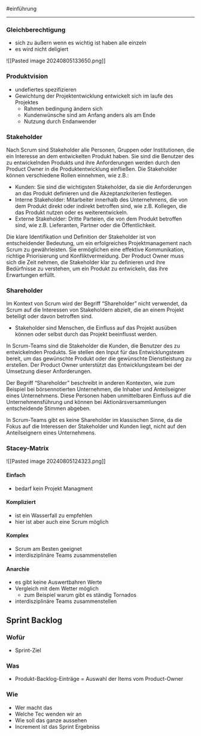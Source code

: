 
#einführung

_______________
### Gleichberechtigung

- sich zu äußern wenn es wichtig ist haben alle einzeln
- es wird nicht deligiert

![[Pasted image 20240805133650.png]]

### Produktvision 

- undefiertes spezifizieren 
- Gewichtung der Projektentwicklung entwickelt sich im laufe des Projektes
	- Rahmen bedingung ändern sich 
	- Kundenwünsche sind am Anfang anders als am Ende
	- Nutzung durch Endanwender
### Stakeholder

Nach Scrum sind Stakeholder alle Personen, Gruppen oder Institutionen, die ein Interesse an dem entwickelten Produkt haben. Sie sind die Benutzer des zu entwickelnden Produkts und ihre Anforderungen werden durch den Product Owner in die Produktentwicklung einfließen. Die Stakeholder können verschiedene Rollen einnehmen, wie z.B.:

- Kunden: Sie sind die wichtigsten Stakeholder, da sie die Anforderungen an das Produkt definieren und die Akzeptanzkriterien festlegen.
- Interne Stakeholder: Mitarbeiter innerhalb des Unternehmens, die von dem Produkt direkt oder indirekt betroffen sind, wie z.B. Kollegen, die das Produkt nutzen oder es weiterentwickeln.
- Externe Stakeholder: Dritte Parteien, die von dem Produkt betroffen sind, wie z.B. Lieferanten, Partner oder die Öffentlichkeit.

Die klare Identifikation und Definition der Stakeholder ist von entscheidender Bedeutung, um ein erfolgreiches Projektmanagement nach Scrum zu gewährleisten. Sie ermöglichen eine effektive Kommunikation, richtige Priorisierung und Konfliktvermeidung. Der Product Owner muss sich die Zeit nehmen, die Stakeholder klar zu definieren und ihre Bedürfnisse zu verstehen, um ein Produkt zu entwickeln, das ihre Erwartungen erfüllt.
### Shareholder

Im Kontext von Scrum wird der Begriff “Shareholder” nicht verwendet, da Scrum auf die Interessen von Stakeholdern abzielt, die an einem Projekt beteiligt oder davon betroffen sind.
- Stakeholder sind Menschen, die Einfluss auf das Projekt ausüben können oder selbst durch das Projekt beeinflusst werden.

In Scrum-Teams sind die Stakeholder die Kunden, die Benutzer des zu entwickelnden Produkts. Sie stellen den Input für das Entwicklungsteam bereit, um das gewünschte Produkt oder die gewünschte Dienstleistung zu erstellen. Der Product Owner unterstützt das Entwicklungsteam bei der Umsetzung dieser Anforderungen.

Der Begriff “Shareholder” beschreibt in anderen Kontexten, wie zum Beispiel bei börsennotierten Unternehmen, die Inhaber und Anteilseigner eines Unternehmens. Diese Personen haben unmittelbaren Einfluss auf die Unternehmensführung und können bei Aktionärsversammlungen entscheidende Stimmen abgeben.

In Scrum-Teams gibt es keine Shareholder im klassischen Sinne, da die Fokus auf die Interessen der Stakeholder und Kunden liegt, nicht auf den Anteilseignern eines Unternehmens.



### Stacey-Matrix


![[Pasted image 20240805124323.png]]

#### Einfach
- bedarf kein Projekt Managment

#### Kompliziert
- ist ein Wasserfall zu empfehlen
- hier  ist aber auch eine Scrum möglich
#### Komplex
- Scrum am Besten geeignet
- interdisziplinäre Teams zusammenstellen

#### Anarchie
- es gibt keine Auswertbahren Werte
- Vergleich mit dem Wetter möglich
	- zum Beispiel warum gibt es ständig Tornados
- interdisziplinäre Teams zusammenstellen

## Sprint Backlog

### Wofür 
- Sprint-Ziel
### Was
- Produkt-Backlog-Einträge = Auswahl der Items vom Product-Owner
### Wie
- Wer macht das 
- Welche Tec wenden wir an 
- Wie soll das ganze aussehen
- Increment ist das Sprint Ergebniss